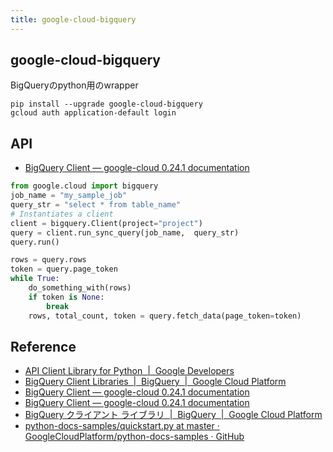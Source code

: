 ```yaml
---
title: google-cloud-bigquery
---
```


## google-cloud-bigquery
BigQueryのpython用のwrapper

```
pip install --upgrade google-cloud-bigquery
gcloud auth application-default login
```

## API

* [BigQuery Client — google-cloud 0.24.1 documentation](https://googlecloudplatform.github.io/google-cloud-python/stable/bigquery-client.html#google.cloud.bigquery.client.Client.run_async_query)

```python
from google.cloud import bigquery
job_name = "my_sample_job"
query_str = "select * from table_name"
# Instantiates a client
client = bigquery.Client(project="project")
query = client.run_sync_query(job_name,  query_str)
query.run()

rows = query.rows
token = query.page_token
while True:
    do_something_with(rows)
    if token is None:
        break
    rows, total_count, token = query.fetch_data(page_token=token)
```


## Reference
* [API Client Library for Python  |  Google Developers](https://developers.google.com/api-client-library/python/?hl=ja)
* [BigQuery Client Libraries  |  BigQuery  |  Google Cloud Platform](https://cloud.google.com/bigquery/docs/reference/libraries#client-libraries-install-python)
* [BigQuery Client — google-cloud 0.24.1 documentation](https://googlecloudplatform.github.io/google-cloud-python/stable/bigquery-client.html)
* [BigQuery Client — google-cloud 0.24.1 documentation](https://googlecloudplatform.github.io/google-cloud-python/stable/bigquery-client.html)
* [BigQuery クライアント ライブラリ  |  BigQuery  |  Google Cloud Platform](https://cloud.google.com/bigquery/docs/reference/libraries?hl=ja#client-libraries-install-python)
* [python-docs-samples/quickstart.py at master · GoogleCloudPlatform/python-docs-samples · GitHub](https://github.com/GoogleCloudPlatform/python-docs-samples/blob/master/bigquery/cloud-client/quickstart.py)

